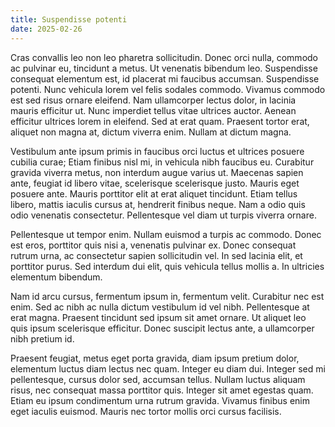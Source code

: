 ```yaml
---
title: Suspendisse potenti
date: 2025-02-26
---
```


Cras convallis leo non leo pharetra sollicitudin. Donec orci nulla, commodo ac pulvinar eu, tincidunt a metus. Ut venenatis bibendum leo. Suspendisse consequat elementum est, id placerat mi faucibus accumsan. Suspendisse potenti. Nunc vehicula lorem vel felis sodales commodo. Vivamus commodo est sed risus ornare eleifend. Nam ullamcorper lectus dolor, in lacinia mauris efficitur ut. Nunc imperdiet tellus vitae ultrices auctor. Aenean efficitur ultrices lorem in eleifend. Sed at erat quam. Praesent tortor erat, aliquet non magna at, dictum viverra enim. Nullam at dictum magna.

Vestibulum ante ipsum primis in faucibus orci luctus et ultrices posuere cubilia curae; Etiam finibus nisl mi, in vehicula nibh faucibus eu. Curabitur gravida viverra metus, non interdum augue varius ut. Maecenas sapien ante, feugiat id libero vitae, scelerisque scelerisque justo. Mauris eget posuere ante. Mauris porttitor elit at erat aliquet tincidunt. Etiam tellus libero, mattis iaculis cursus at, hendrerit finibus neque. Nam a odio quis odio venenatis consectetur. Pellentesque vel diam ut turpis viverra ornare.

Pellentesque ut tempor enim. Nullam euismod a turpis ac commodo. Donec est eros, porttitor quis nisi a, venenatis pulvinar ex. Donec consequat rutrum urna, ac consectetur sapien sollicitudin vel. In sed lacinia elit, et porttitor purus. Sed interdum dui elit, quis vehicula tellus mollis a. In ultricies elementum bibendum.

Nam id arcu cursus, fermentum ipsum in, fermentum velit. Curabitur nec est enim. Sed ac nibh ac nulla dictum vestibulum id vel nibh. Pellentesque at erat magna. Praesent tincidunt sed ipsum sit amet ornare. Ut aliquet leo quis ipsum scelerisque efficitur. Donec suscipit lectus ante, a ullamcorper nibh pretium id.

Praesent feugiat, metus eget porta gravida, diam ipsum pretium dolor, elementum luctus diam lectus nec quam. Integer eu diam dui. Integer sed mi pellentesque, cursus dolor sed, accumsan tellus. Nullam luctus aliquam risus, nec consequat massa porttitor quis. Integer sit amet egestas quam. Etiam eu ipsum condimentum urna rutrum gravida. Vivamus finibus enim eget iaculis euismod. Mauris nec tortor mollis orci cursus facilisis.
